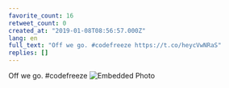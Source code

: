 ```yaml
---
favorite_count: 16
retweet_count: 0
created_at: "2019-01-08T08:56:57.000Z"
lang: en
full_text: "Off we go. #codefreeze https://t.co/heycVwNRaS"
replies: []
---
```


Off we go. #codefreeze
![Embedded Photo](https://twitter-media-coderbyheart.s3.eu-north-1.amazonaws.com/1082561784593158144-DwYILsaX4AINb_1.jpg)
